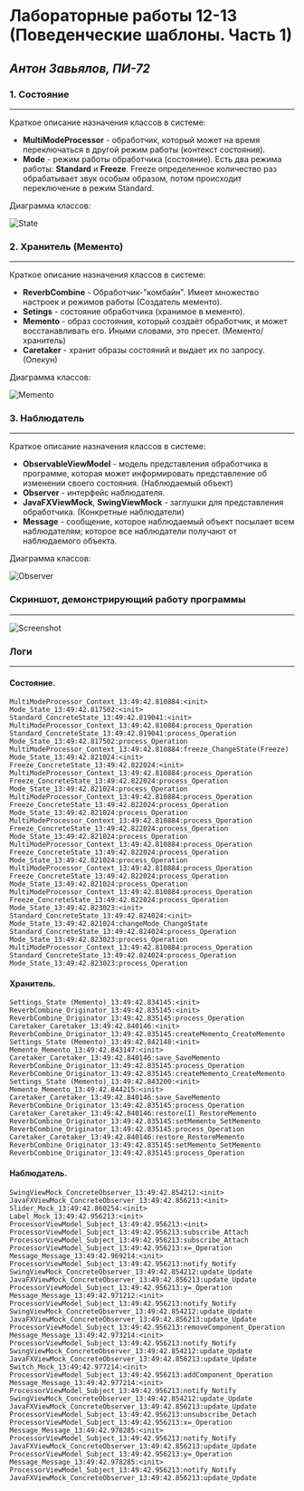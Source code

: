 Лабораторные работы 12-13 (Поведенческие шаблоны. Часть 1)
=====================
_Антон Завьялов, ПИ-72_
-----------------------

### 1. Состояние
--------------------
Краткое описание назначения классов в системе:
* __MultiModeProcessor__ - обработчик, который может на время переключаться в другой режим работы (контекст состояния).
* __Mode__ - режим работы обработчика (состояние). Есть два режима работы: __Standard__ и __Freeze__. Freeze определенное количество раз обрабатывает звук особым образом, потом происходит переключение в режим Standard.

Диаграмма классов:

![State](https://raw.githubusercontent.com/andiogenes/patterns/media/behavioral-1/state.png)

### 2. Хранитель (Мементо)
--------------------
Краткое описание назначения классов в системе:
* __ReverbCombine__ - Обработчик-"комбайн". Имеет множество настроек и режимов работы (Создатель мементо).
* __Setings__ - состояние обработчика (хранимое в мементо).
* __Memento__ - образ состояния, который создаёт обработчик, и может восстанавливать его. Иными словами, это пресет. (Мементо/хранитель)
* __Caretaker__ - хранит образы состояний и выдает их по запросу. (Опекун)

Диаграмма классов:

![Memento](https://raw.githubusercontent.com/andiogenes/patterns/media/behavioral-1/memento.png)

### 3. Наблюдатель
----------------------
Краткое описание назначения классов в системе:
* __ObservableViewModel__ - модель представления обработчика в программе, которая может информировать представление об изменении своего состояния. (Наблюдаемый объект)
* __Observer__ - интерфейс наблюдателя.
* __JavaFXViewMock__, __SwingViewMock__ - заглушки для представления обработчика. (Конкретные наблюдатели)
* __Message__ - сообщение, которое наблюдаемый объект посылает всем наблюдателям; которое все наблюдатели получают от наблюдаемого объекта.

Диаграмма классов:

![Observer](https://raw.githubusercontent.com/andiogenes/patterns/media/behavioral-1/observer.png)


### __Скриншот, демонстрирующий работу программы__
--------------------------------------------------
![Screenshot](https://raw.githubusercontent.com/andiogenes/patterns/media/behavioral-1/screen.png)

### __Логи__
------------
#### Состояние.
```
MultiModeProcessor_Context_13:49:42.810884:<init>
Mode_State_13:49:42.817502:<init>
Standard_ConcreteState_13:49:42.819041:<init>
MultiModeProcessor_Context_13:49:42.810884:process_Operation
Standard_ConcreteState_13:49:42.819041:process_Operation
Mode_State_13:49:42.817502:process_Operation
MultiModeProcessor_Context_13:49:42.810884:freeze_ChangeState(Freeze)
Mode_State_13:49:42.821024:<init>
Freeze_ConcreteState_13:49:42.822024:<init>
MultiModeProcessor_Context_13:49:42.810884:process_Operation
Freeze_ConcreteState_13:49:42.822024:process_Operation
Mode_State_13:49:42.821024:process_Operation
MultiModeProcessor_Context_13:49:42.810884:process_Operation
Freeze_ConcreteState_13:49:42.822024:process_Operation
Mode_State_13:49:42.821024:process_Operation
MultiModeProcessor_Context_13:49:42.810884:process_Operation
Freeze_ConcreteState_13:49:42.822024:process_Operation
Mode_State_13:49:42.821024:process_Operation
MultiModeProcessor_Context_13:49:42.810884:process_Operation
Freeze_ConcreteState_13:49:42.822024:process_Operation
Mode_State_13:49:42.821024:process_Operation
MultiModeProcessor_Context_13:49:42.810884:process_Operation
Freeze_ConcreteState_13:49:42.822024:process_Operation
Mode_State_13:49:42.821024:process_Operation
MultiModeProcessor_Context_13:49:42.810884:process_Operation
Freeze_ConcreteState_13:49:42.822024:process_Operation
Mode_State_13:49:42.823023:<init>
Standard_ConcreteState_13:49:42.824024:<init>
Mode_State_13:49:42.821024:changeMode_ChangeState
Standard_ConcreteState_13:49:42.824024:process_Operation
Mode_State_13:49:42.823023:process_Operation
MultiModeProcessor_Context_13:49:42.810884:process_Operation
Standard_ConcreteState_13:49:42.824024:process_Operation
Mode_State_13:49:42.823023:process_Operation
```

#### Хранитель.
```
Settings_State (Memento)_13:49:42.834145:<init>
ReverbCombine_Originator_13:49:42.835145:<init>
ReverbCombine_Originator_13:49:42.835145:process_Operation
Caretaker_Caretaker_13:49:42.840146:<init>
ReverbCombine_Originator_13:49:42.835145:createMemento_CreateMemento
Settings_State (Memento)_13:49:42.842148:<init>
Memento_Memento_13:49:42.843147:<init>
Caretaker_Caretaker_13:49:42.840146:save_SaveMemento
ReverbCombine_Originator_13:49:42.835145:process_Operation
ReverbCombine_Originator_13:49:42.835145:createMemento_CreateMemento
Settings_State (Memento)_13:49:42.843200:<init>
Memento_Memento_13:49:42.844215:<init>
Caretaker_Caretaker_13:49:42.840146:save_SaveMemento
ReverbCombine_Originator_13:49:42.835145:process_Operation
Caretaker_Caretaker_13:49:42.840146:restore(I)_RestoreMemento
ReverbCombine_Originator_13:49:42.835145:setMemento_SetMemento
ReverbCombine_Originator_13:49:42.835145:process_Operation
Caretaker_Caretaker_13:49:42.840146:restore_RestoreMemento
ReverbCombine_Originator_13:49:42.835145:setMemento_SetMemento
ReverbCombine_Originator_13:49:42.835145:process_Operation
```

#### Наблюдатель.
```
SwingViewMock_ConcreteObserver_13:49:42.854212:<init>
JavaFXViewMock_ConcreteObserver_13:49:42.856213:<init>
Slider_Mock_13:49:42.860254:<init>
Label_Mock_13:49:42.956213:<init>
ProcessorViewModel_Subject_13:49:42.956213:<init>
ProcessorViewModel_Subject_13:49:42.956213:subscribe_Attach
ProcessorViewModel_Subject_13:49:42.956213:subscribe_Attach
ProcessorViewModel_Subject_13:49:42.956213:x=_Operation
Message_Message_13:49:42.969214:<init>
ProcessorViewModel_Subject_13:49:42.956213:notify_Notify
SwingViewMock_ConcreteObserver_13:49:42.854212:update_Update
JavaFXViewMock_ConcreteObserver_13:49:42.856213:update_Update
ProcessorViewModel_Subject_13:49:42.956213:y=_Operation
Message_Message_13:49:42.971212:<init>
ProcessorViewModel_Subject_13:49:42.956213:notify_Notify
SwingViewMock_ConcreteObserver_13:49:42.854212:update_Update
JavaFXViewMock_ConcreteObserver_13:49:42.856213:update_Update
ProcessorViewModel_Subject_13:49:42.956213:removeComponent_Operation
Message_Message_13:49:42.973214:<init>
ProcessorViewModel_Subject_13:49:42.956213:notify_Notify
SwingViewMock_ConcreteObserver_13:49:42.854212:update_Update
JavaFXViewMock_ConcreteObserver_13:49:42.856213:update_Update
Switch_Mock_13:49:42.977214:<init>
ProcessorViewModel_Subject_13:49:42.956213:addComponent_Operation
Message_Message_13:49:42.977214:<init>
ProcessorViewModel_Subject_13:49:42.956213:notify_Notify
SwingViewMock_ConcreteObserver_13:49:42.854212:update_Update
JavaFXViewMock_ConcreteObserver_13:49:42.856213:update_Update
ProcessorViewModel_Subject_13:49:42.956213:unsubscribe_Detach
ProcessorViewModel_Subject_13:49:42.956213:x=_Operation
Message_Message_13:49:42.978285:<init>
ProcessorViewModel_Subject_13:49:42.956213:notify_Notify
JavaFXViewMock_ConcreteObserver_13:49:42.856213:update_Update
ProcessorViewModel_Subject_13:49:42.956213:y=_Operation
Message_Message_13:49:42.978285:<init>
ProcessorViewModel_Subject_13:49:42.956213:notify_Notify
JavaFXViewMock_ConcreteObserver_13:49:42.856213:update_Update
```